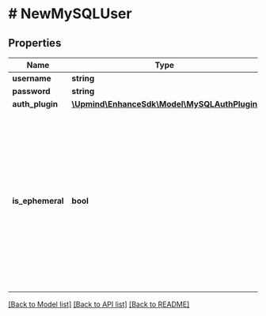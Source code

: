 # # NewMySQLUser

## Properties

Name | Type | Description | Notes
------------ | ------------- | ------------- | -------------
**username** | **string** |  |
**password** | **string** |  |
**auth_plugin** | [**\Upmind\EnhanceSdk\Model\MySQLAuthPlugin**](MySQLAuthPlugin.md) |  | [optional]
**is_ephemeral** | **bool** | A flag which marks short-lived mysql accounts. If an account is created as ephemeral, it will be deleted few hours after it&#39;s been created. Throwaway accounts are useful for phpMyAdmin logins. | [optional] [default to false]

[[Back to Model list]](../../README.md#models) [[Back to API list]](../../README.md#endpoints) [[Back to README]](../../README.md)
